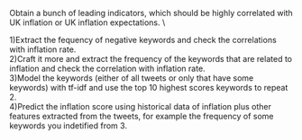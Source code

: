 Obtain a bunch of leading indicators, which should be highly correlated with UK inflation or UK inflation expectations.
\

1)Extract the fequency of negative keywords and check the correlations with inflation rate.\
2)Craft it more and extract the frequency of the keywords that are related to inflation and check the correlation with inflation rate.\
3)Model the keywords (either of all tweets or only that have some keywords) with tf-idf and use the top 10 highest scores keywords to repeat 2.\
4)Predict the inflation score using historical data of inflation plus other features extracted from the tweets, for example the frequency of some keywords you indetified from 3.
